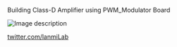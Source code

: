 Building Class-D Amplifier using PWM_Modulator Board

![Image description](https://github.com/microhelios/PWM_Modulator/blob/master/Applications/Class_D_Amp/PWM_Modulator-Class-D-Amp.jpg)

<a href="https://twitter.com/lanmiLab">twitter.com/lanmiLab</a>
